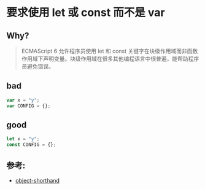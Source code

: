 # 要求使用 let 或 const 而不是 var

## Why?

> ECMAScript 6 允许程序员使用 let 和 const 关键字在块级作用域而非函数作用域下声明变量。块级作用域在很多其他编程语言中很普遍，能帮助程序员避免错误。

## bad

```js
var x = "y";
var CONFIG = {};
```

## good

```js
let x = "y";
const CONFIG = {};
```

## 参考:

- [object-shorthand](https://eslint.org/docs/rules/object-shorthand)
